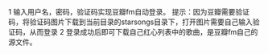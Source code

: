1 输入用户名，密码，验证码实现豆瓣fm自动登录。
提示：因为豆瓣需要验证码，将验证码图片下载到当前目录的starsongs目录下，打开图片需要自己输入验证码，从而登录
2 登录成功后即可下载自己红心列表中的歌曲，是豆瓣fm自己的源文件。

